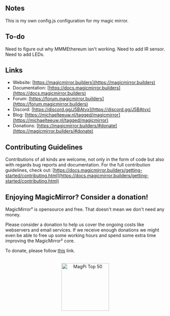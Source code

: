## Notes
  This is my own config.js configuration for my magic mirror.
  
  
## To-do
  Need to figure out why MMMEthereum isn't working.
  Need to add IR sensor.
  Need to add LEDs.
## Links

- Website: [https://magicmirror.builders](https://magicmirror.builders)
- Documentation: [https://docs.magicmirror.builders](https://docs.magicmirror.builders)
- Forum: [https://forum.magicmirror.builders](https://forum.magicmirror.builders)
- Discord: [https://discord.gg/J5BAtvx](https://discord.gg/J5BAtvx)
- Blog: [https://michaelteeuw.nl/tagged/magicmirror](https://michaelteeuw.nl/tagged/magicmirror)
- Donations: [https://magicmirror.builders/#donate](https://magicmirror.builders/#donate)

## Contributing Guidelines

Contributions of all kinds are welcome, not only in the form of code but also with regards bug reports and documentation. For the full contribution guidelines, check out: [https://docs.magicmirror.builders/getting-started/contributing.html](https://docs.magicmirror.builders/getting-started/contributing.html)

## Enjoying MagicMirror? Consider a donation!

MagicMirror² is opensource and free. That doesn't mean we don't need any money.

Please consider a donation to help us cover the ongoing costs like webservers and email services.
If we receive enough donations we might even be able to free up some working hours and spend some extra time improving the MagicMirror² core.

To donate, please follow [this](https://www.paypal.com/cgi-bin/webscr?cmd=_s-xclick&hosted_button_id=G5D8E9MR5DTD2&source=url) link.

<p align="center">
	<br>
	<a href="https://forum.magicmirror.builders/topic/728/magicmirror-is-voted-number-1-in-the-magpi-top-50"><img src="https://magicmirror.builders/img/magpi-best-watermark-custom.png" width="150" alt="MagPi Top 50"></a>
</p>
